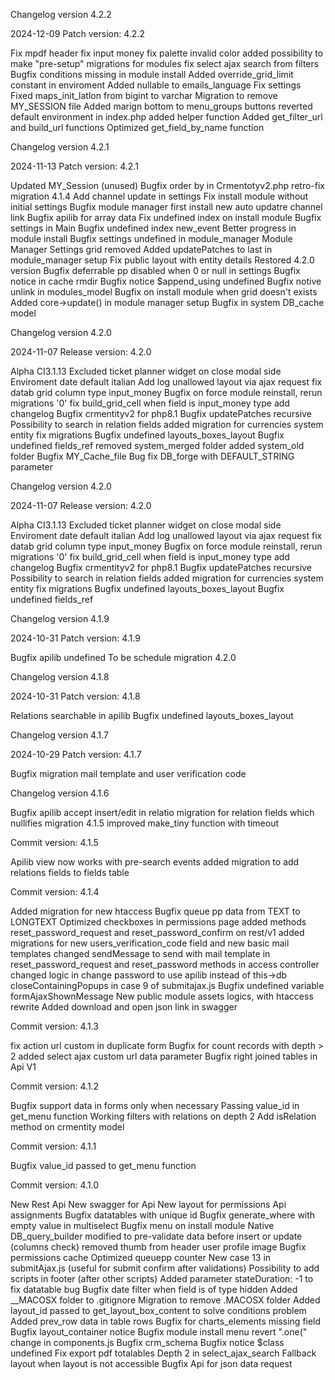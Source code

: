 Changelog version 4.2.2

2024-12-09 Patch version: 4.2.2

Fix mpdf header
fix input money
fix palette invalid color
added possibility to make "pre-setup" migrations for modules
fix select ajax search from filters
Bugfix conditions missing in module install
Added override_grid_limit constant in enviroment
Added nullable to emails_language
Fix settings
Fixed maps_init_latlon from bigint to varchar
Migration to remove MY_SESSION file
Added marign bottom to menu_groups buttons
reverted default environment in index.php
added helper function
Added get_filter_url and build_url functions
Optimized get_field_by_name function

Changelog version 4.2.1

2024-11-13 Patch version: 4.2.1

Updated MY_Session (unused)
Bugfix order by in Crmentotyv2.php
retro-fix migration 4.1.4
Add channel update in settings
Fix install module without initial settings
Bugfix module manager first install
new auto updatre channel link
Bugfix apilib for array data
Fix undefined index on install module
Bugfix settings in Main
Bugfix undefined index new_event
Better progress in module install
Bugfix settings undefined in module_manager
Module Manager Settings grid removed
Added updatePatches to last in module_manager setup
Fix public layout with entity details
Restored 4.2.0 version
Bugfix deferrable pp disabled when 0 or null in settings
Bugfix notice in cache rmdir
Bugfix notice $append_using undefined
Bugfix notive unlink in modules_model
Bugfix on install module when grid doesn't exists
Added core->update() in module manager setup
Bugfix in system DB_cache model

Changelog version 4.2.0

2024-11-07 Release version: 4.2.0

Alpha CI3.1.13
Excluded ticket planner widget on close modal side
Enviroment date default italian
Add log unallowed layout via ajax request
fix datab grid column type input_money
Bugfix on force module reinstall, rerun migrations '0'
fix build_grid_cell when field is input_money type
add changelog
Bugfix crmentityv2 for php8.1
Bugfix updatePatches recursive
Possibility to search in relation fields
added migration for currencies system entity
fix migrations
Bugfix undefined layouts_boxes_layout
Bugfix undefined fields_ref
removed system_merged folder
added system_old folder
Bugfix MY_Cache_file
Bug fix DB_forge with DEFAULT_STRING parameter

Changelog version 4.2.0

2024-11-07 Release version: 4.2.0

Alpha CI3.1.13
Excluded ticket planner widget on close modal side
Enviroment date default italian
Add log unallowed layout via ajax request
fix datab grid column type input_money
Bugfix on force module reinstall, rerun migrations '0'
fix build_grid_cell when field is input_money type
add changelog
Bugfix crmentityv2 for php8.1
Bugfix updatePatches recursive
Possibility to search in relation fields
added migration for currencies system entity
fix migrations
Bugfix undefined layouts_boxes_layout
Bugfix undefined fields_ref

Changelog version 4.1.9

2024-10-31 Patch version: 4.1.9

Bugfix apilib undefined
To be schedule migration 4.2.0

Changelog version 4.1.8

2024-10-31 Patch version: 4.1.8

Relations searchable in apilib
Bugfix undefined layouts_boxes_layout

Changelog version 4.1.7

2024-10-29 Patch version: 4.1.7

Bugfix migration mail template and user verification code

Changelog version 4.1.6
 
Bugfix apilib accept insert/edit in relatio
migration for relation fields which nullifies migration 4.1.5
improved make_tiny function with timeout

Commit version: 4.1.5

Apilib view now works with pre-search events
added migration to add relations fields to fields table

Commit version: 4.1.4

Added migration for new htaccess
Bugfix queue pp data from TEXT to LONGTEXT
Optimized checkboxes in permissions page
added methods reset_password_request and reset_password_confirm on rest/v1
added migrations for new users_verification_code field and new basic mail templates
changed sendMessage to send with mail template in reset_password_request and reset_password methods in access controller
changed logic in change password to use apilib instead of this->db
closeContainingPopups in case 9 of submitajax.js
Bugfix undefined variable formAjaxShownMessage
New public module assets logics, with htaccess rewrite
Added download and open json link in swagger

Commit version: 4.1.3

fix action url custom in duplicate form
Bugfix for count records with depth > 2
added select ajax custom url data parameter
Bugfix right joined tables in Api V1

Commit version: 4.1.2

Bugfix support data in forms only when necessary
Passing value_id in get_menu function
Working filters with relations on depth 2
Add isRelation method on crmentity model

Commit version: 4.1.1

Bugfix value_id passed to get_menu function

Commit version: 4.1.0

New Rest Api
New swagger for Api
New layout for permissions Api assignments
Bugfix datatables with unique id
Bugfix generate_where with empty value in multiselect
Bugfix menu on install module
Native DB_query_builder modified to pre-validate data before insert or update (columns check)
removed thumb from header user profile image
Bugfix permissions cache
Optimized queuepp counter
New case 13 in submitAjax.js (useful for submit confirm after validations)
Possibility to add scripts in footer (after other scripts)
Added parameter stateDuration: -1 to fix datatable bug
Bugfix date filter when field is of type hidden
Added __MACOSX folder to .gitignore
Migration to remove .MACOSX folder
Added layout_id passed to get_layout_box_content to solve conditions problem
Added prev_row data in table rows
Bugfix for charts_elements missing field
Bugfix layout_container notice
Bugfix module install menu
revert ".one(" change in components.js
Bugfix crm_schema
Bugfix notice $class undefined
Fix export pdf totalables
Depth 2 in select_ajax_search
Fallback layout when layout is not accessible
Bugfix Api for json data request
